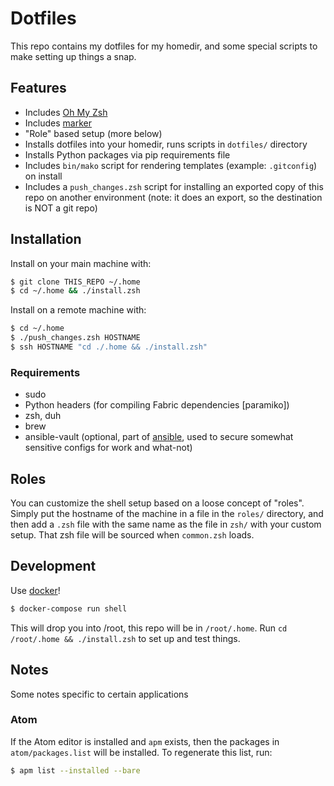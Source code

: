 # Dotfiles

This repo contains my dotfiles for my homedir, and some special scripts to make setting up things a snap.

## Features

- Includes [Oh My Zsh](http://ohmyz.sh/)
- Includes [marker](https://github.com/pindexis/marker)
- "Role" based setup (more below)
- Installs dotfiles into your homedir, runs scripts in `dotfiles/` directory
- Installs Python packages via pip requirements file
- Includes `bin/mako` script for rendering templates (example: `.gitconfig`) on install
- Includes a `push_changes.zsh` script for installing an exported copy of this repo on another environment (note: it does an export, so the destination is NOT a git repo)

## Installation

Install on your main machine with:

```bash
$ git clone THIS_REPO ~/.home
$ cd ~/.home && ./install.zsh
```

Install on a remote machine with:

```bash
$ cd ~/.home
$ ./push_changes.zsh HOSTNAME
$ ssh HOSTNAME "cd ./.home && ./install.zsh"
```

### Requirements

- sudo
- Python headers (for compiling Fabric dependencies [paramiko])
- zsh, duh
- brew
- ansible-vault (optional, part of [ansible](http://ansible.com), used to secure somewhat sensitive configs for work and what-not)

## Roles

You can customize the shell setup based on a loose concept of "roles". Simply put the hostname of the machine in a file in the `roles/` directory, and then add a `.zsh` file with the same name as the file in `zsh/` with your custom setup. That zsh file will be sourced when `common.zsh` loads.

## Development

Use [docker](http://docker.io)!

```bash
$ docker-compose run shell
```

This will drop you into /root, this repo will be in `/root/.home`. Run `cd /root/.home && ./install.zsh` to set up and test things.

## Notes

Some notes specific to certain applications

### Atom

If the Atom editor is installed and `apm` exists, then the packages in `atom/packages.list` will be installed. To regenerate this list, run:

```bash
$ apm list --installed --bare
```
